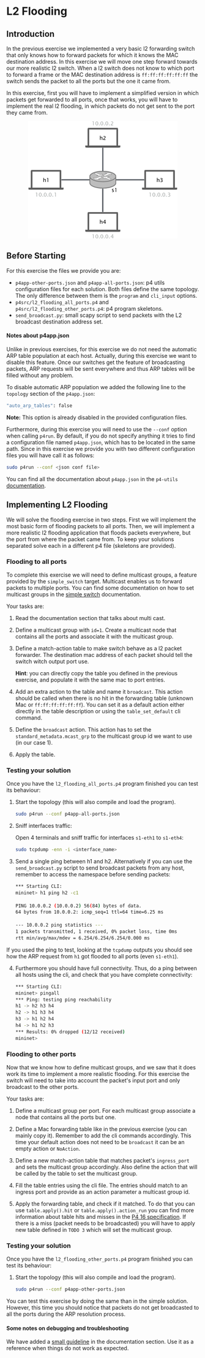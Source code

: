 # L2 Flooding

## Introduction

In the previous exercise we implemented a very basic l2 forwarding switch that only
knows how to forward packets for which it knows the MAC destination address. In this exercise
we will move one step forward towards our more realistic l2 switch. When a l2 switch does not know to
which port to forward a frame or the MAC destination address is `ff:ff:ff:ff:ff:ff` the switch sends the
packet to all the ports but the one it came from.

In this exercise, first you will have to implement a simplified version in
which packets get forwarded to all ports, once that works, you will have to implement the real l2 flooding, in which packets do not get
sent to the port they came from.

<p align="center">
<img src="images/l2_topology.png" title="L2 Star Topology">
<p/>

## Before Starting

For this exercise the files we provide you are:

  *  `p4app-other-ports.json` and `p4app-all-ports.json`: p4 utils configuration files for each solution. Both files define the same topology.
  The only difference between them is the `program` and `cli_input` options.
  *  `p4src/l2_flooding_all_ports.p4` and `p4src/l2_flooding_other_ports.p4`: p4 program skeletons.
  *  `send_broadcast.py`: small scapy script to send packets with the L2 broadcast destination address set.

#### Notes about p4app.json

Unlike in previous exercises, for this exercise we do not need the automatic ARP table population at each host.
Actually, during this exercise we want to disable this feature. Once our switches get the feature of broadcasting
packets, ARP requests will be sent everywhere and thus ARP tables will be filled without any problem.

To disable automatic ARP population we added the following line to the `topology` section of the `p4app.json`:

```bash
"auto_arp_tables": false
```

**Note:** This option is already disabled in the provided configuration files.

Furthermore, during this exercise you will need to use the `--conf` option when calling `p4run`. By default, if you do not specify
anything it tries to find a configuration file named `p4app.json`, which has to be located in the same path. Since in this exercise we
provide you with two different configuration files you will have call it as follows:

```bash
sudo p4run --conf <json conf file>
```

You can find all the documentation about `p4app.json` in the `p4-utils` [documentation](https://github.com/nsg-ethz/p4-utils#topology-description).

## Implementing L2 Flooding

We will solve the flooding exercise in two steps. First we will implement the most basic form of flooding packets to all ports.
Then, we will implement a more realistic l2 flooding application that floods packets everywhere, but the
port from where the packet came from. To keep your solutions separated solve each in a different p4 file (skeletons are provided).

### Flooding to all ports

To complete this exercise we will need to define multicast groups, a feature provided
by the `simple_switch` target. Multicast enables us to forward packets to multiple ports. You can find
some documentation on how to set multicast groups in the [simple switch](../../documentation/simple-switch.md#creating-multicast-groups) documentation.

Your tasks are:

1. Read the documentation section that talks about multi cast.

2. Define a multicast group with `id=1`.
Create a multicast node that contains all the ports and associate it with the multicast group.

3. Define a match-action table to make switch behave as a l2 packet forwarder. The destination
mac address of each packet should tell the switch witch output port use.

   **Hint**: you can directly copy the table you defined in the previous exercise, and populate it
   with the same mac to port entries.

4. Add an extra action to the table and name it `broadcast`. This action should be called when there is
no hit in the forwarding table (unknown Mac or `ff:ff:ff:ff:ff:ff`). You can set it as a default action either
directly in the table description or using the `table_set_default` cli command.

5. Define the `broadcast` action. This action has to set the `standard_metadata.mcast_grp` to the multicast group id
we want to use (in our case 1).

6. Apply the table.

### Testing your solution

Once you have the `l2_flooding_all_ports.p4` program finished you can test its behaviour:

1. Start the topology (this will also compile and load the program).

   ```bash
   sudo p4run --conf p4app-all-ports.json
   ```

2. Sniff interfaces traffic:

    Open 4 terminals and sniff traffic for interfaces `s1-eth1` to `s1-eth4`:

    ```bash
    sudo tcpdump -enn -i <interface_name>
    ```

3. Send a single ping between h1 and h2. Alternatively if you can use the `send_broadcast.py` script to send broadcast
packets from any host, remember to access the namespace before sending packets:

   ```bash
   *** Starting CLI:
   mininet> h1 ping h2 -c1

   PING 10.0.0.2 (10.0.0.2) 56(84) bytes of data.
   64 bytes from 10.0.0.2: icmp_seq=1 ttl=64 time=6.25 ms

   --- 10.0.0.2 ping statistics ---
   1 packets transmitted, 1 received, 0% packet loss, time 0ms
   rtt min/avg/max/mdev = 6.254/6.254/6.254/0.000 ms
   ```

If you used the ping to test, looking at the `tcpdump` outputs you should see how the ARP request from `h1` got flooded to all ports (even `s1-eth1`).

4. Furthermore you should have full connectivity. Thus, do a ping between all hosts using the cli, and check that you have complete connectivity:

   ```bash
   *** Starting CLI:
   mininet> pingall
   *** Ping: testing ping reachability
   h1 -> h2 h3 h4
   h2 -> h1 h3 h4
   h3 -> h1 h2 h4
   h4 -> h1 h2 h3
   *** Results: 0% dropped (12/12 received)
   mininet>
   ```

### Flooding to other ports

Now that we know how to define multicast groups, and we saw that it does work its time to implement a more realistic flooding.
For this exercise the switch will need to take into account the packet's input port and only broadcast to the other ports.

Your tasks are:

1. Define a multicast group per port. For each multicast group associate a node that contains all the ports but one.

2. Define a Mac forwarding table like in the previous exercise (you can mainly copy it). Remember to add the cli commands accordingly. This time
your default action does not need to be `broadcast` it can be an empty action or `NoAction`.

3. Define a new match-action table that matches packet's `ingress_port` and sets the multicast group accordingly. Also define
the action that will be called by the table to set the multicast group.

4. Fill the table entries using the cli file. The entries should match to an ingress port and provide as an action parameter a
multicast group id.

5. Apply the forwarding table, and check if it matched. To do that you can use `table.apply().hit` or `table.apply().action_run` you can
find more information about table hits and misses in the [P4 16 specification](https://p4.org/p4-spec/docs/P4-16-v1.0.0-spec.html#sec-invoke-mau). If there is a
miss (packet needs to be broadcasted) you will have to apply new table defined in `TODO 3` which will set the multicast group.

### Testing your solution

Once you have the `l2_flooding_other_ports.p4` program finished you can test its behaviour:

1. Start the topology (this will also compile and load the program).

   ```bash
   sudo p4run --conf p4app-other-ports.json
   ```

You can test this exercise by doing the same than in the simple solution. However, this time you should
notice that packets do not get broadcasted to all the ports during the ARP resolution process.

#### Some notes on debugging and troubleshooting

We have added a [small guideline](../../documentation/debugging-and-troubleshooting.md) in the documentation section. Use it as a reference when things do not work as
expected.